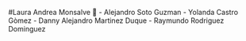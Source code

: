 #Laura Andrea Monsalve :space_invader: - Alejandro Soto Guzman - Yolanda Castro Gòmez - Danny Alejandro Martinez Duque - Raymundo Rodriguez Dominguez
